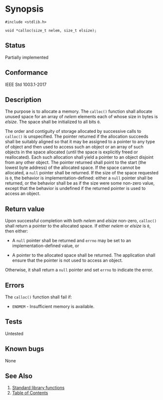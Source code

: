 # Synopsis

`#include <stdlib.h>`

`void *calloc(size_t nelem, size_t elsize);`

## Status

Partially implemented

## Conformance

IEEE Std 1003.1-2017

## Description

The purpose is to allocate a memory. The `calloc()` function shall allocate unused space for an array of _nelem_
elements each of whose size in bytes is
_elsize_. The space shall be initialized to all bits `0`.

The order and contiguity of storage allocated by successive calls to `calloc()` is unspecified. The pointer returned if
the allocation succeeds shall be suitably aligned so that it may be assigned to a pointer to any type of object and then
used to access such an object or an array of such objects in the space allocated (until the space is explicitly freed or
reallocated). Each such allocation shall yield a pointer to an object disjoint from any other object. The pointer
returned shall point to the start (the lowest byte address) of the allocated space. If the space cannot be allocated, a
`null` pointer shall be returned. If the size of the space
requested is `0`, the behavior is implementation-defined: either a `null` pointer shall be returned, or the behavior
shall be as if the size were some non-zero value, except that the behavior is undefined if the returned pointer is used
to access an object.

## Return value

Upon successful completion with both _nelem_ and _elsize_ non-zero, `calloc()` shall return a pointer to the allocated
space. If either _nelem_ or _elsize_ is `0`, then either:

* A `null` pointer shall be returned and `errno` may be set to an implementation-defined value, or

* A pointer to the allocated space shall be returned. The application shall ensure that the pointer is not used to
access an object.

Otherwise, it shall return a `null` pointer and set `errno` to indicate the error.

## Errors

The `calloc()` function shall fail if:

* `ENOMEM` - Insufficient memory is available.

## Tests

Untested

## Known bugs

None

## See Also

1. [Standard library functions](../README.md)
2. [Table of Contents](../../../README.md)

